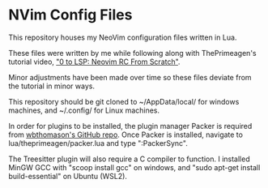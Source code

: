 # NVim Config Files

This repository houses my NeoVim configuration files written in Lua.

These files were written by me while following along with ThePrimeagen's
tutorial video, ["0 to LSP: Neovim RC From Scratch"](https://www.youtube.com/watch?v=w7i4amO_zaE&t=287s).

Minor adjustments have been made over time so these files deviate from the tutorial in minor ways.

This repository should be git cloned to ~/AppData/local/ for windows machines, and ~/.config/ for Linux 
machines.

In order for plugins to be installed, the plugin manager Packer is required from 
[wbthomason's GitHub repo](https://github.com/wbthomason/packer.nvim). Once Packer is installed, navigate 
to lua/theprimeagen/packer.lua and type ":PackerSync".

The Treesitter plugin will also require a C compiler to function. I installed MinGW GCC with "scoop 
install gcc" on windows, and "sudo apt-get install build-essential" on Ubuntu (WSL2).
